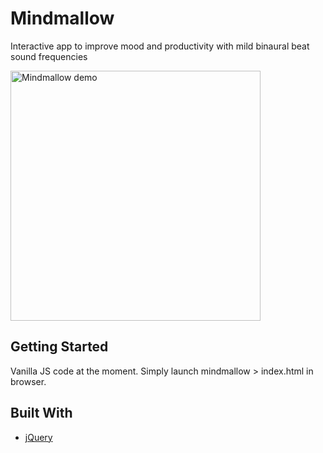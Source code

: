 # Mindmallow

Interactive app to improve mood and productivity with mild binaural beat sound frequencies

<img src="http://zillberrycom.fatcow.com/mindmallow/mind-mallow-demo.gif" width="400" alt="Mindmallow demo">

## Getting Started

Vanilla JS code at the moment. Simply launch mindmallow > index.html in browser.

## Built With

* [jQuery](https://github.com/jquery/jquery)
